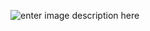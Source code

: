 ![enter image description here](img/https://picasaweb.google.com/102826480893457720642/6761889203416949281#6761889204987558882 "website.jpg")